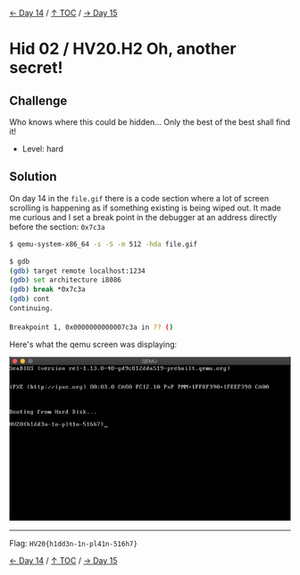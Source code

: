 [← Day 14](../day14/) / [↑ TOC](../README.md) / [→ Day 15](../day15/)


# Hid 02 / HV20.H2 Oh, another secret!


## Challenge

<!-- ...10....:...20....:...30....:...40....:...50....:...60....:...70....:. -->
Who knows where this could be hidden... Only the best of the best shall find it!

* Level: hard



## Solution

On day 14 in the `file.gif` there is a code section where a lot of screen 
scrolling is happening as if something existing is being wiped out. It made me
curious and I set a break point in the debugger at an address directly before 
the section: `0x7c3a`

```sh
$ qemu-system-x86_64 -s -S -m 512 -hda file.gif
```

```sh
$ gdb
(gdb) target remote localhost:1234
(gdb) set architecture i8086
(gdb) break *0x7c3a
(gdb) cont
Continuing.

Breakpoint 1, 0x0000000000007c3a in ?? ()
```

Here's what the qemu screen was displaying:

![](screenshot_hidden2.png)

--------------------------------------------------------------------------------

Flag: `HV20{h1dd3n-1n-pl41n-516h7}`

[← Day 14](../day14/) / [↑ TOC](../README.md) / [→ Day 15](../day15/)
